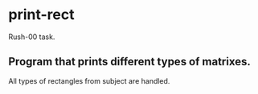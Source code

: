 # print-rect
Rush-00 task.
## Program that prints different types of matrixes. 
All types of rectangles from subject are handled.
